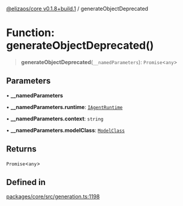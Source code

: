 [@elizaos/core v0.1.8+build.1](../index.md) / generateObjectDeprecated

# Function: generateObjectDeprecated()

> **generateObjectDeprecated**(`__namedParameters`): `Promise`\<`any`\>

## Parameters

• **\_\_namedParameters**

• **\_\_namedParameters.runtime**: [`IAgentRuntime`](../interfaces/IAgentRuntime.md)

• **\_\_namedParameters.context**: `string`

• **\_\_namedParameters.modelClass**: [`ModelClass`](../enumerations/ModelClass.md)

## Returns

`Promise`\<`any`\>

## Defined in

[packages/core/src/generation.ts:1198](https://github.com/Vicolee/riddleculous-ai-agent/blob/main/packages/core/src/generation.ts#L1198)
